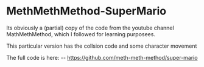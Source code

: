 # MethMethMethod-SuperMario

Its obviously a (partial) copy of the code from the youtube channel MathMethMethod, which I followed for learning purposees.

This particular version has the collsion code and some character movement

The full code is here: --  https://github.com/meth-meth-method/super-mario
